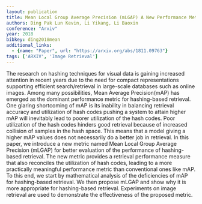 ```yaml
---
layout: publication
title: Mean Local Group Average Precision (mLGAP) A New Performance Metric for Hashing-based Retrieval
authors: Ding Pak Lun Kevin, Li Yikang, Li Baoxin
conference: "Arxiv"
year: 2018
bibkey: ding2018mean
additional_links:
  - {name: "Paper", url: "https://arxiv.org/abs/1811.09763"}
tags: ['ARXIV', 'Image Retrieval']
---
```

The research on hashing techniques for visual data is gaining increased attention in recent years due to the need for compact representations supporting efficient search/retrieval in large-scale databases such as online images. Among many possibilities, Mean Average Precision(mAP) has emerged as the dominant performance metric for hashing-based retrieval. One glaring shortcoming of mAP is its inability in balancing retrieval accuracy and utilization of hash codes pushing a system to attain higher mAP will inevitably lead to poorer utilization of the hash codes. Poor utilization of the hash codes hinders good retrieval because of increased collision of samples in the hash space. This means that a model giving a higher mAP values does not necessarily do a better job in retrieval. In this paper, we introduce a new metric named Mean Local Group Average Precision (mLGAP) for better evaluation of the performance of hashing-based retrieval. The new metric provides a retrieval performance measure that also reconciles the utilization of hash codes, leading to a more practically meaningful performance metric than conventional ones like mAP. To this end, we start by mathematical analysis of the deficiencies of mAP for hashing-based retrieval. We then propose mLGAP and show why it is more appropriate for hashing-based retrieval. Experiments on image retrieval are used to demonstrate the effectiveness of the proposed metric.

